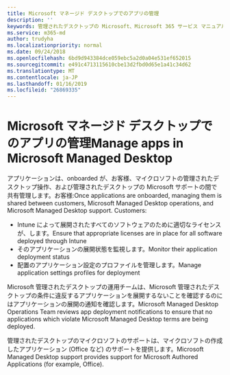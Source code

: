 ```yaml
---
title: Microsoft マネージド デスクトップでのアプリの管理
description: ''
keywords: 管理されたデスクトップの Microsoft、Microsoft 365 サービス マニュアル
ms.service: m365-md
author: trudyha
ms.localizationpriority: normal
ms.date: 09/24/2018
ms.openlocfilehash: 6bd9d943384dce059ebc5a2d0a04e531ef652015
ms.sourcegitcommit: e491c4713115610cbe13d2fbd0d65e1a41c34d62
ms.translationtype: MT
ms.contentlocale: ja-JP
ms.lasthandoff: 01/16/2019
ms.locfileid: "26869335"
---
```

# <a name="manage-apps-in-microsoft-managed-desktop"></a><span data-ttu-id="bd17a-103">Microsoft マネージド デスクトップでのアプリの管理</span><span class="sxs-lookup"><span data-stu-id="bd17a-103">Manage apps in Microsoft Managed Desktop</span></span>

<!--Application management -->

<span data-ttu-id="bd17a-p101">アプリケーションは、onboarded が、お客様、マイクロソフトの管理されたデスクトップ操作、および管理されたデスクトップの Microsoft サポートの間で共有管理します。お客様:</span><span class="sxs-lookup"><span data-stu-id="bd17a-p101">Once applications are onboarded, managing them is shared between customers, Microsoft Managed Desktop operations, and Microsoft Managed Desktop support. Customers:</span></span>

- <span data-ttu-id="bd17a-106">Intune によって展開されたすべてのソフトウェアのために適切なライセンスが、します。</span><span class="sxs-lookup"><span data-stu-id="bd17a-106">Ensure that appropriate licenses are in place for all software deployed through Intune</span></span> 
- <span data-ttu-id="bd17a-107">そのアプリケーションの展開状態を監視します。</span><span class="sxs-lookup"><span data-stu-id="bd17a-107">Monitor their application deployment status</span></span>
- <span data-ttu-id="bd17a-108">配置のアプリケーション設定のプロファイルを管理します。</span><span class="sxs-lookup"><span data-stu-id="bd17a-108">Manage application settings profiles for deployment</span></span>

<span data-ttu-id="bd17a-109">Microsoft 管理されたデスクトップの運用チームは、Microsoft 管理されたデスクトップの条件に違反するアプリケーションを展開するないことを確認するのにはアプリケーションの展開の通知を確認します。</span><span class="sxs-lookup"><span data-stu-id="bd17a-109">Microsoft Managed Desktop Operations Team reviews app deployment notifications to ensure that no applications which violate Microsoft Managed Desktop terms are being deployed.</span></span> 

<span data-ttu-id="bd17a-110">管理されたデスクトップのマイクロソフトのサポートは、マイクロソフトの作成したアプリケーション (Office など) のサポートを提供します。</span><span class="sxs-lookup"><span data-stu-id="bd17a-110">Microsoft Managed Desktop support provides support for Microsoft Authored Applications (for example, Office).</span></span> 